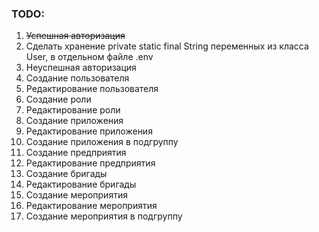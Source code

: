 ### TODO:
1. ~~Успешная авторизация~~
2. Сделать хранение private static final String переменных из класса User, в отдельном файле .env
3. Неуспешная авторизация
4. Создание пользователя
5. Редактирование пользователя
6. Создание роли
7. Редактирование роли
8. Создание приложения
9. Редактирование приложения
10. Создание приложения в подгруппу
11. Создание предприятия
12. Редактирование предприятия
13. Создание бригады
14. Редактирование бригады
15. Создание мероприятия
16. Редактирование мероприятия
17. Создание мероприятия в подгруппу
